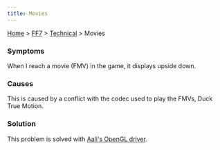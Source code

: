 ```yaml
---
title: Movies
---
```


[Home](../../index.md) > [FF7](../../FF7.md) > [Technical](../Technical.md) > Movies

### Symptoms

When I reach a movie (FMV) in the game, it displays upside down.

### Causes

This is caused by a conflict with the codec used to play the FMVs, Duck True Motion.

### Solution

This problem is solved with [Aali's OpenGL driver](http://forums.qhimm.com/index.php?topic=8306.0).
